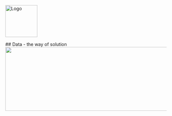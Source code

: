 <p align="left">
  <img src="https://ibb.co/1d77psk" alt="Logo" width="100"/>
<span style="font-size: 30px; margin-left: 20px "Akash Prasad Mishra</span>
</p>
##  Data - the way of solution
<div id="header" align="center">
  <img src="https://r4.wallpaperflare.com/wallpaper/290/228/26/digital-art-circuits-minimalism-multiple-display-wallpaper-79c65276cb9a0fea804b823a2867c553.jpg" width="1000" height="200"/>
</div
